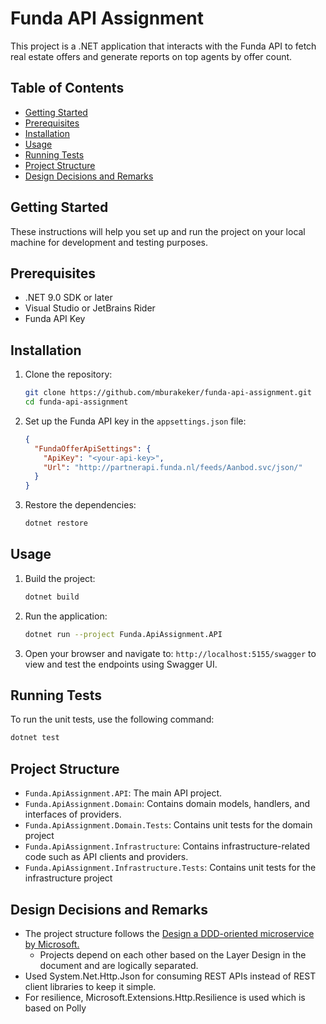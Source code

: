 # Funda API Assignment

This project is a .NET application that interacts with the Funda API to fetch real estate offers and generate reports on top agents by offer count.

## Table of Contents

- [Getting Started](#getting-started)
- [Prerequisites](#prerequisites)
- [Installation](#installation)
- [Usage](#usage)
- [Running Tests](#running-tests)
- [Project Structure](#project-structure)
- [Design Decisions and Remarks](#design-decisions-and-remarks)

## Getting Started

These instructions will help you set up and run the project on your local machine for development and testing purposes.

## Prerequisites

- .NET 9.0 SDK or later
- Visual Studio or JetBrains Rider
- Funda API Key

## Installation

1. Clone the repository:
    ```sh
    git clone https://github.com/mburakeker/funda-api-assignment.git
    cd funda-api-assignment
    ```

2. Set up the Funda API key in the `appsettings.json` file:
    ```json
    {
      "FundaOfferApiSettings": {
        "ApiKey": "<your-api-key>",
        "Url": "http://partnerapi.funda.nl/feeds/Aanbod.svc/json/"
      }
    }
    ```

3. Restore the dependencies:
    ```sh
    dotnet restore
    ```

## Usage

1. Build the project:
    ```sh
    dotnet build
    ```

2. Run the application:
    ```sh
    dotnet run --project Funda.ApiAssignment.API
    ```

3. Open your browser and navigate to: `http://localhost:5155/swagger` to view and test the endpoints using Swagger UI.

## Running Tests

To run the unit tests, use the following command:
```sh
dotnet test
```

## Project Structure
- `Funda.ApiAssignment.API`: The main API project.
- `Funda.ApiAssignment.Domain`: Contains domain models, handlers, and interfaces of providers.
- `Funda.ApiAssignment.Domain.Tests`: Contains unit tests for the domain project
- `Funda.ApiAssignment.Infrastructure`: Contains infrastructure-related code such as API clients and providers.
- `Funda.ApiAssignment.Infrastructure.Tests`: Contains unit tests for the infrastructure project

## Design Decisions and Remarks

- The project structure follows the [Design a DDD-oriented microservice by Microsoft.](https://learn.microsoft.com/en-us/dotnet/architecture/microservices/microservice-ddd-cqrs-patterns/ddd-oriented-microservice)
   - Projects depend on each other based on the Layer Design in the document and are logically separated.
- Used System.Net.Http.Json for consuming REST APIs instead of REST client libraries to keep it simple.
- For resilience, Microsoft.Extensions.Http.Resilience is used which is based on Polly
